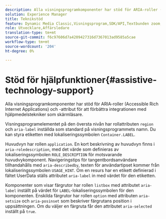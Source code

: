 ```yaml
---
description: Alla visningsprogramkomponenter har stöd för ARIA-roller (Accessible Rich Internet Applications) och -attribut för att förbättra integrationen med hjälpmedelstekniker som skärmläsare.
solution: Experience Manager
title: Teknikstöd
feature: Dynamic Media Classic,Visningsprogram,SDK/API,Textbunden zoom,Tillgänglighet
role: Utvecklare,Affärsledare
translation-type: tm+mt
source-git-commit: f6c97606d7a4209427316d7367013ad9585a5cae
workflow-type: tm+mt
source-wordcount: '204'
ht-degree: 0%

---
```



# Stöd för hjälpfunktioner{#assistive-technology-support}

Alla visningsprogramkomponenter har stöd för ARIA-roller (Accessible Rich Internet Applications) och -attribut för att förbättra integrationen med hjälpmedelstekniker som skärmläsare.

Visningsprogramelementet på den översta nivån har rollattributen `region` och `aria-label` inställda som standard på visningsprogrammets namn. Du kan styra etiketten med lokaliseringssymbolen `Container.LABEL`.

Huvudvyn har rollen `application`. En kort beskrivning av huvudvyn finns i `aria-roledescription`, med det värde som definieras av lokaliseringssymbolen `ROLE_DESCRIPTION` för motsvarande huvudvykomponent. Navigeringstips för tangentbordsanvändare tillhandahålls med `aria-describedby`, texten för användartipset kommer från lokaliseringssymbolen `USAGE_HINT`. Om en resurs har en etikett definierad i fältet UserData ställs attributet `aria-label` in med värdet för den etiketten.

Komponenter som visar färgrutor har rollen `listbox` med attributet `aria-label` inställt på värdet för `LABEL`-lokaliseringssymbolen för den komponenten. Enskilda färgrutor har rollen `option` med attributen `aria-setsize` och `aria-posinset` som beskriver färgrutans position i uppsättningen. Om du väljer en färgruta får den attributet `aria-selected` inställt på `true`.
